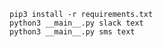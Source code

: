`pip3 install -r requirements.txt` <br />
`python3 __main__.py slack text` <br />
`python3 __main__.py sms text` <br />